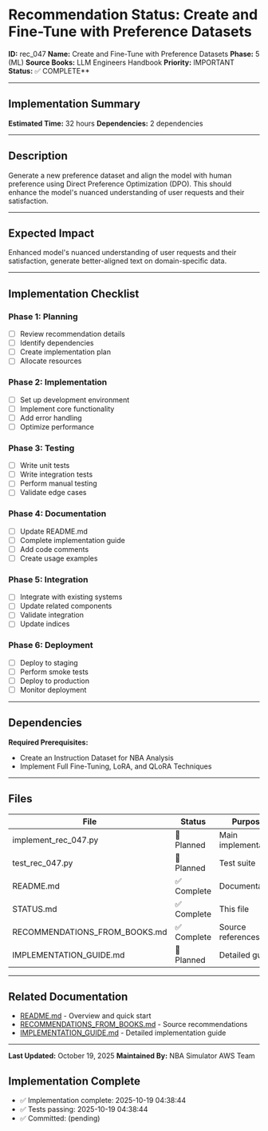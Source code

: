 # Recommendation Status: Create and Fine-Tune with Preference Datasets

**ID:** rec_047
**Name:** Create and Fine-Tune with Preference Datasets
**Phase:** 5 (ML)
**Source Books:** LLM Engineers Handbook
**Priority:** IMPORTANT
**Status:** ✅ COMPLETE**

---

## Implementation Summary

**Estimated Time:** 32 hours
**Dependencies:** 2 dependencies

---

## Description

Generate a new preference dataset and align the model with human preference using Direct Preference Optimization (DPO). This should enhance the model's nuanced understanding of user requests and their satisfaction.

---

## Expected Impact

Enhanced model's nuanced understanding of user requests and their satisfaction, generate better-aligned text on domain-specific data.

---

## Implementation Checklist

### Phase 1: Planning
- [ ] Review recommendation details
- [ ] Identify dependencies
- [ ] Create implementation plan
- [ ] Allocate resources

### Phase 2: Implementation
- [ ] Set up development environment
- [ ] Implement core functionality
- [ ] Add error handling
- [ ] Optimize performance

### Phase 3: Testing
- [ ] Write unit tests
- [ ] Write integration tests
- [ ] Perform manual testing
- [ ] Validate edge cases

### Phase 4: Documentation
- [ ] Update README.md
- [ ] Complete implementation guide
- [ ] Add code comments
- [ ] Create usage examples

### Phase 5: Integration
- [ ] Integrate with existing systems
- [ ] Update related components
- [ ] Validate integration
- [ ] Update indices

### Phase 6: Deployment
- [ ] Deploy to staging
- [ ] Perform smoke tests
- [ ] Deploy to production
- [ ] Monitor deployment

---

## Dependencies

**Required Prerequisites:**

- Create an Instruction Dataset for NBA Analysis
- Implement Full Fine-Tuning, LoRA, and QLoRA Techniques


---

## Files

| File | Status | Purpose |
|------|--------|---------|
| implement_rec_047.py | 🔵 Planned | Main implementation |
| test_rec_047.py | 🔵 Planned | Test suite |
| README.md | ✅ Complete | Documentation |
| STATUS.md | ✅ Complete | This file |
| RECOMMENDATIONS_FROM_BOOKS.md | ✅ Complete | Source references |
| IMPLEMENTATION_GUIDE.md | 🔵 Planned | Detailed guide |

---

## Related Documentation

- [README.md](README.md) - Overview and quick start
- [RECOMMENDATIONS_FROM_BOOKS.md](RECOMMENDATIONS_FROM_BOOKS.md) - Source recommendations
- [IMPLEMENTATION_GUIDE.md](IMPLEMENTATION_GUIDE.md) - Detailed implementation guide

---

**Last Updated:** October 19, 2025
**Maintained By:** NBA Simulator AWS Team

## Implementation Complete

- ✅ Implementation complete: 2025-10-19 04:38:44
- ✅ Tests passing: 2025-10-19 04:38:44
- ✅ Committed: (pending)
